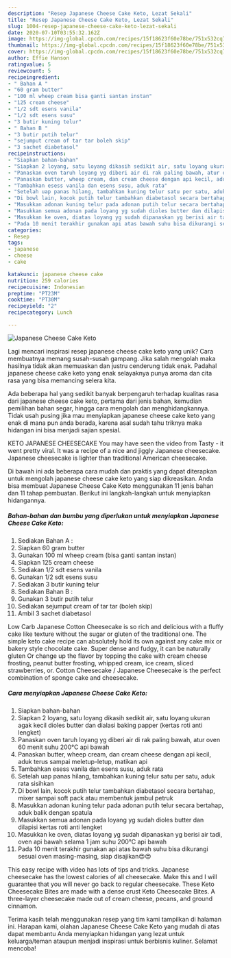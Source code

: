 ```yaml
---
description: "Resep Japanese Cheese Cake Keto, Lezat Sekali"
title: "Resep Japanese Cheese Cake Keto, Lezat Sekali"
slug: 1004-resep-japanese-cheese-cake-keto-lezat-sekali
date: 2020-07-10T03:55:32.162Z
image: https://img-global.cpcdn.com/recipes/15f18623f60e78be/751x532cq70/japanese-cheese-cake-keto-foto-resep-utama.jpg
thumbnail: https://img-global.cpcdn.com/recipes/15f18623f60e78be/751x532cq70/japanese-cheese-cake-keto-foto-resep-utama.jpg
cover: https://img-global.cpcdn.com/recipes/15f18623f60e78be/751x532cq70/japanese-cheese-cake-keto-foto-resep-utama.jpg
author: Effie Hanson
ratingvalue: 5
reviewcount: 5
recipeingredient:
- " Bahan A "
- "60 gram butter"
- "100 ml wheep cream bisa ganti santan instan"
- "125 cream cheese"
- "1/2 sdt esens vanila"
- "1/2 sdt esens susu"
- "3 butir kuning telur"
- " Bahan B "
- "3 butir putih telur"
- "sejumput cream of tar tar boleh skip"
- "3 sachet diabetasol"
recipeinstructions:
- "Siapkan bahan-bahan"
- "Siapkan 2 loyang, satu loyang dikasih sedikit air, satu loyang ukuran agak kecil dioles butter dan dialasi baking papper (kertas roti anti lengket)"
- "Panaskan oven taruh loyang yg diberi air di rak paling bawah, atur oven 60 menit suhu 200°C api bawah"
- "Panaskan butter, wheep cream, dan cream cheese dengan api kecil, aduk terus sampai meletup-letup, matikan api"
- "Tambahkan esess vanila dan esens susu, aduk rata"
- "Setelah uap panas hilang, tambahkan kuning telur satu per satu, aduk rata sisihkan"
- "Di bowl lain, kocok putih telur tambahkan diabetasol secara bertahap, mixer sampai soft pack atau membentuk jambul petruk"
- "Masukkan adonan kuning telur pada adonan putih telur secara bertahap, aduk balik dengan spatula"
- "Masukkan semua adonan pada loyang yg sudah dioles butter dan dilapisi kertas roti anti lengket"
- "Masukkan ke oven, diatas loyang yg sudah dipanaskan yg berisi air tadi, oven api bawah selama 1 jam suhu 200°C api bawah"
- "Pada 10 menit terakhir gunakan api atas bawah suhu bisa dikurangi sesuai oven masing-masing, siap disajikan😍😍"
categories:
- Resep
tags:
- japanese
- cheese
- cake

katakunci: japanese cheese cake 
nutrition: 259 calories
recipecuisine: Indonesian
preptime: "PT23M"
cooktime: "PT30M"
recipeyield: "2"
recipecategory: Lunch

---
```



![Japanese Cheese Cake Keto](https://img-global.cpcdn.com/recipes/15f18623f60e78be/751x532cq70/japanese-cheese-cake-keto-foto-resep-utama.jpg)

Lagi mencari inspirasi resep japanese cheese cake keto yang unik? Cara membuatnya memang susah-susah gampang. Jika salah mengolah maka hasilnya tidak akan memuaskan dan justru cenderung tidak enak. Padahal japanese cheese cake keto yang enak selayaknya punya aroma dan cita rasa yang bisa memancing selera kita.

Ada beberapa hal yang sedikit banyak berpengaruh terhadap kualitas rasa dari japanese cheese cake keto, pertama dari jenis bahan, kemudian pemilihan bahan segar, hingga cara mengolah dan menghidangkannya. Tidak usah pusing jika mau menyiapkan japanese cheese cake keto yang enak di mana pun anda berada, karena asal sudah tahu triknya maka hidangan ini bisa menjadi sajian spesial.

KETO JAPANESE CHEESECAKE You may have seen the video from Tasty - it went pretty viral. It was a recipe of a nice and jiggly Japanese cheesecake. Japanese cheesecake is lighter than traditional American cheesecake.


Di bawah ini ada beberapa cara mudah dan praktis yang dapat diterapkan untuk mengolah japanese cheese cake keto yang siap dikreasikan. Anda bisa membuat Japanese Cheese Cake Keto menggunakan 11 jenis bahan dan 11 tahap pembuatan. Berikut ini langkah-langkah untuk menyiapkan hidangannya.

<!--inarticleads1-->

##### Bahan-bahan dan bumbu yang diperlukan untuk menyiapkan Japanese Cheese Cake Keto:

1. Sediakan  Bahan A :
1. Siapkan 60 gram butter
1. Gunakan 100 ml wheep cream (bisa ganti santan instan)
1. Siapkan 125 cream cheese
1. Sediakan 1/2 sdt esens vanila
1. Gunakan 1/2 sdt esens susu
1. Sediakan 3 butir kuning telur
1. Sediakan  Bahan B :
1. Gunakan 3 butir putih telur
1. Sediakan sejumput cream of tar tar (boleh skip)
1. Ambil 3 sachet diabetasol


Low Carb Japanese Cotton Cheesecake is so rich and delicious with a fluffy cake like texture without the sugar or gluten of the traditional one. The simple keto cake recipe can absolutely hold its own against any cake mix or bakery style chocolate cake. Super dense and fudgy, it can be naturally gluten Or change up the flavor by topping the cake with cream cheese frosting, peanut butter frosting, whipped cream, ice cream, sliced strawberries, or. Cotton Cheesecake / Japanese Cheesecake is the perfect combination of sponge cake and cheesecake. 

<!--inarticleads2-->

##### Cara menyiapkan Japanese Cheese Cake Keto:

1. Siapkan bahan-bahan
1. Siapkan 2 loyang, satu loyang dikasih sedikit air, satu loyang ukuran agak kecil dioles butter dan dialasi baking papper (kertas roti anti lengket)
1. Panaskan oven taruh loyang yg diberi air di rak paling bawah, atur oven 60 menit suhu 200°C api bawah
1. Panaskan butter, wheep cream, dan cream cheese dengan api kecil, aduk terus sampai meletup-letup, matikan api
1. Tambahkan esess vanila dan esens susu, aduk rata
1. Setelah uap panas hilang, tambahkan kuning telur satu per satu, aduk rata sisihkan
1. Di bowl lain, kocok putih telur tambahkan diabetasol secara bertahap, mixer sampai soft pack atau membentuk jambul petruk
1. Masukkan adonan kuning telur pada adonan putih telur secara bertahap, aduk balik dengan spatula
1. Masukkan semua adonan pada loyang yg sudah dioles butter dan dilapisi kertas roti anti lengket
1. Masukkan ke oven, diatas loyang yg sudah dipanaskan yg berisi air tadi, oven api bawah selama 1 jam suhu 200°C api bawah
1. Pada 10 menit terakhir gunakan api atas bawah suhu bisa dikurangi sesuai oven masing-masing, siap disajikan😍😍


This easy recipe with video has lots of tips and tricks. Japanese cheesecake has the lowest calories of all cheesecake. Make this and I will guarantee that you will never go back to regular cheesecake. These Keto Cheesecake Bites are made with a dense crust Keto Cheesecake Bites. A three-layer cheesecake made out of cream cheese, pecans, and ground cinnamon. 

Terima kasih telah menggunakan resep yang tim kami tampilkan di halaman ini. Harapan kami, olahan Japanese Cheese Cake Keto yang mudah di atas dapat membantu Anda menyiapkan hidangan yang lezat untuk keluarga/teman ataupun menjadi inspirasi untuk berbisnis kuliner. Selamat mencoba!

